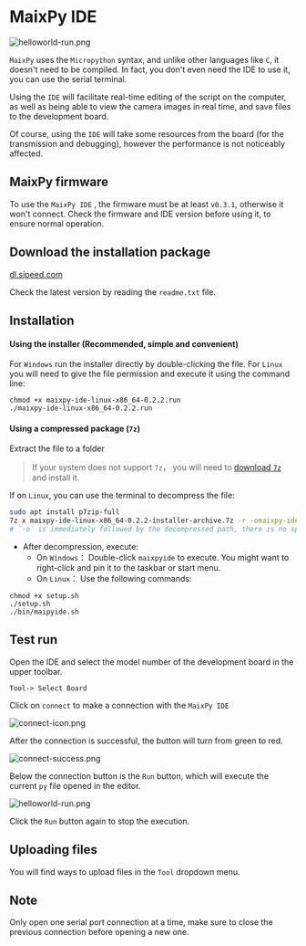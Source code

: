 MaixPy IDE
=======

![helloworld-run.png](./assets/helloworld-run.png)

`MaixPy` uses the `Micropython` syntax, and unlike other languages like `C`, it doesn't need to be compiled. In fact, you don't even need the IDE to use it, you can use the serial terminal.

Using the `IDE` will facilitate real-time editing of the script on the computer, as well as being able to view the camera images in real time, and save files to the development board.

Of course, using the `IDE` will take some resources from the board (for the transmission and debugging), however the performance is not noticeably affected.

## MaixPy firmware

To use the `MaixPy IDE` , the firmware must be at least `v0.3.1`, otherwise it won't connect. Check the firmware and IDE version before using it, to ensure normal operation.

## Download the installation package

[dl.sipeed.com](http://dl.sipeed.com/MAIX/MaixPy/ide/)

Check the latest version by reading the `readme.txt` file.

## Installation

#### Using the installer (**Recommended**, simple and convenient)

For `Windows` run the installer directly by double-clicking the file. For `Linux` you will need to give the file permission and execute it using the command line:

```
chmod +x maixpy-ide-linux-x86_64-0.2.2.run
./maixpy-ide-linux-x86_64-0.2.2.run
```

#### Using a compressed package (`7z`)

Extract the file to a folder

> If your system does not support `7z`， you will need to [download `7z`](https://www.7-zip.org/) and install it.

If on `Linux`, you can use the terminal to decompress the file:

```bash
sudo apt install p7zip-full
7z x maixpy-ide-linux-x86_64-0.2.2-installer-archive.7z -r -omaixpy-ide
# `-o` is immediately followed by the decompressed path, there is no space in between.
```

* After decompression, execute:
  * On `Windows`： Double-click `maixpyide` to execute. You might want to right-click and pin it to the taskbar or start menu.
  * On `Linux`： Use the following commands:
```
chmod +x setup.sh
./setup.sh
./bin/maipyide.sh
```

## Test run

Open the IDE and select the model number of the development board in the upper toolbar.

`Tool-> Select Board`

Click on `connect` to make a connection with the `MaixPy IDE`

![connect-icon.png](./assets/connect-icon.png)

After the connection is successful, the button will turn from green to red.

![connect-success.png](./assets/connect-success.png)

Below the connection button is the `Run` button, which will execute the current `py` file opened in the editor.

![helloworld-run.png](./assets/helloworld-run.png)

Click the `Run` button again to stop the execution.

## Uploading files

You will find ways to upload files in the `Tool` dropdown menu.

## Note

Only open one serial port connection at a time, make sure to close the previous connection before opening a new one.

